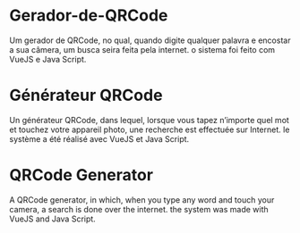 # Gerador-de-QRCode
Um gerador de QRCode, no qual, quando digite qualquer palavra e encostar a sua câmera, um busca seira feita pela internet. o sistema foi feito com VueJS e Java Script.


# Générateur QRCode
Un générateur QRCode, dans lequel, lorsque vous tapez n’importe quel mot et touchez votre appareil photo, une recherche est effectuée sur Internet. le système a été réalisé avec VueJS et Java Script.

# QRCode Generator
A QRCode generator, in which, when you type any word and touch your camera, a search is done over the internet. the system was made with VueJS and Java Script.
